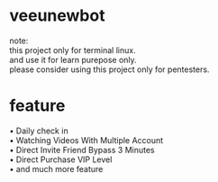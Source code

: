 # veeunewbot
note:<br>
this project only for terminal linux.<br>
and use it for learn purepose only.<br>
please consider using this project only for
pentesters.<br>

# feature
• Daily check in<br>
• Watching Videos With Multiple Account<br>
• Direct Invite Friend Bypass 3 Minutes<br>
• Direct Purchase VIP Level<br>
• and much more feature<br>


